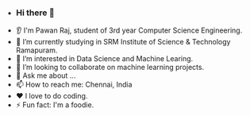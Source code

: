 - ### Hi there 👋
* 👂 I'm Pawan Raj, student of 3rd year Computer Science Engineering.
* 🔭 I’m currently studying in SRM Institute of Science & Technology Ramapuram.
* 🌱 I’m interested in Data Science and Machine Learing.
* 🤝 I’m looking to collaborate on machine learning projects.
* 💬 Ask me about ...
* 📫 How to reach me: Chennai, India
* ❤️ I love to do coding.
* ⚡ Fun fact: I'm a foodie.

<!---
pawanraj77/pawanraj77 is a ✨ special ✨ repository because its `README.md` (this file) appears on your GitHub profile.
You can click the Preview link to take a look at your changes.
--->
